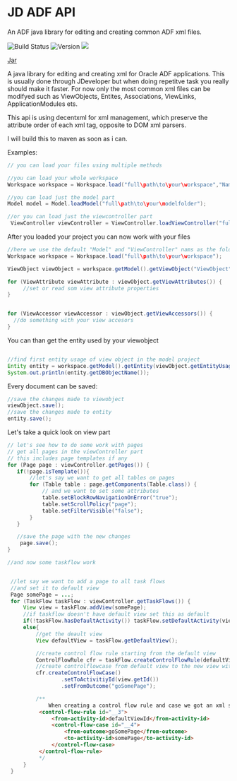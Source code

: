 # JD ADF API
An ADF java library for editing and creating common ADF xml files.

![Build Status]( https://img.shields.io/gitlab/pipeline/rosaj/jdadfapi.svg?style=flat  )
![Version](https://img.shields.io/github/manifest-json/v/rosaj/jdadfapi.svg?style=flat)
![](https://img.shields.io/badge/jar-yes-green.svg)


<a href="https://github.com/rosaj/jdadfapi/blob/master/out/artifacts/jdadfapi_jar/jdadfapi.jar" > Jar</a>


A java library for editing and creating xml for Oracle ADF applications. This is usually done through JDeveloper but when doing repetitve task you really should make it faster.
For now only the most common xml files can be modifyed such as ViewObjects, Entites, Associations, ViewLinks, ApplicationModules ets.

This api is using decentxml for xml management, which preserve the attribute order of each xml tag, opposite to DOM xml parsers.

I will build this to maven as soon as i can.

Examples:


```java
// you can load your files using multiple methods

//you can load your whole workspace
Workspace workspace = Workspace.load("full\path\to\your\workspace","NameOfYourModelFolder", "NameOfYourViewControllerFolder");

//you can load just the model part
Model model = Model.loadModel("full\path\to\your\modelfolder");

//or you can load just the viewcontroller part 
 ViewController viewController = ViewController.loadViewController("full\path\to\your\viewcontrollerfolder")
```

After you loaded your project you can now work with your files

```java
//here we use the default "Model" and "ViewController" nams as the folders names of our projects
Workspace workspace = Workspace.load("full\path\to\your\workspace");

ViewObject viewObject = workspace.getModel().getViewObject("ViewObject");

for (ViewAttribute viewAttribute : viewObject.getViewAttributes()) {
     //set or read som view attribute properties
}


for (ViewAccessor viewAccessor : viewObject.getViewAccessors()) {
  //do something with your view accesors
}

```


You can than get the entity used by your viewobject
```java

//find first entity usage of view object in the model project
Entity entity = workspace.getModel().getEntity(viewObject.getEntityUsages().get(0).getEntity());
System.out.println(entity.getDBObjectName());

```


Every document can be saved:
```java
//save the changes made to viewobject
viewObject.save();
//save the changes made to entity
entity.save();        
```


Let's take a quick look on view part

```java
// let's see how to do some work with pages
// get all pages in the viewController part
// this includes page templates if any
for (Page page : viewController.getPages()) {
   if(!page.isTemplate()){
       //let's say we want to get all tables on pages
       for (Table table : page.getComponents(Table.class)) {
           // and we want to set some attributes
           table.setBlockRowNavigationOnError("true");
           table.setScrollPolicy("page");
           table.setFilterVisible("false");
       }
   }

   //save the page with the new changes
    page.save();
}

```

```java
//and now some taskflow work


 //let say we want to add a page to all task flows
 //and set it to default view
 Page somePage = ...;
 for (TaskFlow taskFlow : viewController.getTaskFlows()) {
     View view = taskFlow.addView(somePage);
     //if taskflow doesn't have default view set this as default
     if(!taskFlow.hasDefaultActivity()) taskFlow.setDefaultActivity(view);
     else{
         //get the deault view
         View defaultView = taskFlow.getDefaultView();

         //create control flow rule starting from the default view
         ControlFlowRule cfr = taskFlow.createControlFlowRule(defaultView.getId());
         //create controlflowcase from default view to the new view with action "goSomePage"
         cfr.createControlFlowCase()
                 .setToActivitiyId(view.getId())
                 .setFromOutcome("goSomePage");

         /**
             When creating a control flow rule and case we got an xml similar to this
          <control-flow-rule id="__3">
              <from-activity-id>defaultViewId</from-activity-id>
              <control-flow-case id="__4">
                  <from-outcome>goSomePage</from-outcome>
                  <to-activity-id>somePage</to-activity-id>
              </control-flow-case>
          </control-flow-rule>
          */
     }
 }


```

